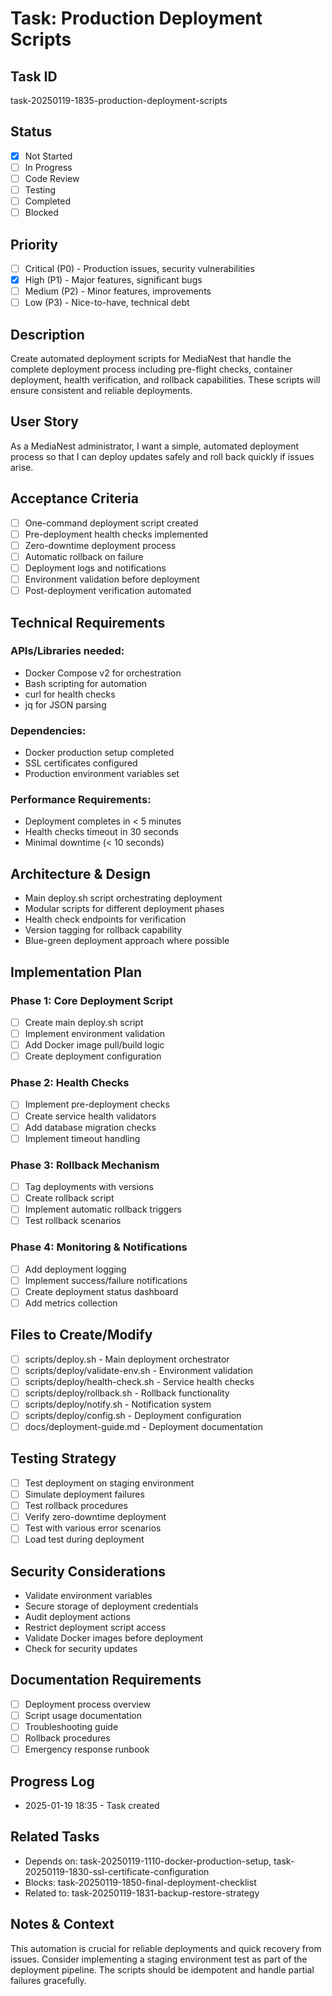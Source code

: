 # Task: Production Deployment Scripts

## Task ID

task-20250119-1835-production-deployment-scripts

## Status

- [x] Not Started
- [ ] In Progress
- [ ] Code Review
- [ ] Testing
- [ ] Completed
- [ ] Blocked

## Priority

- [ ] Critical (P0) - Production issues, security vulnerabilities
- [x] High (P1) - Major features, significant bugs
- [ ] Medium (P2) - Minor features, improvements
- [ ] Low (P3) - Nice-to-have, technical debt

## Description

Create automated deployment scripts for MediaNest that handle the complete deployment process including pre-flight checks, container deployment, health verification, and rollback capabilities. These scripts will ensure consistent and reliable deployments.

## User Story

As a MediaNest administrator, I want a simple, automated deployment process so that I can deploy updates safely and roll back quickly if issues arise.

## Acceptance Criteria

- [ ] One-command deployment script created
- [ ] Pre-deployment health checks implemented
- [ ] Zero-downtime deployment process
- [ ] Automatic rollback on failure
- [ ] Deployment logs and notifications
- [ ] Environment validation before deployment
- [ ] Post-deployment verification automated

## Technical Requirements

### APIs/Libraries needed:

- Docker Compose v2 for orchestration
- Bash scripting for automation
- curl for health checks
- jq for JSON parsing

### Dependencies:

- Docker production setup completed
- SSL certificates configured
- Production environment variables set

### Performance Requirements:

- Deployment completes in < 5 minutes
- Health checks timeout in 30 seconds
- Minimal downtime (< 10 seconds)

## Architecture & Design

- Main deploy.sh script orchestrating deployment
- Modular scripts for different deployment phases
- Health check endpoints for verification
- Version tagging for rollback capability
- Blue-green deployment approach where possible

## Implementation Plan

### Phase 1: Core Deployment Script

- [ ] Create main deploy.sh script
- [ ] Implement environment validation
- [ ] Add Docker image pull/build logic
- [ ] Create deployment configuration

### Phase 2: Health Checks

- [ ] Implement pre-deployment checks
- [ ] Create service health validators
- [ ] Add database migration checks
- [ ] Implement timeout handling

### Phase 3: Rollback Mechanism

- [ ] Tag deployments with versions
- [ ] Create rollback script
- [ ] Implement automatic rollback triggers
- [ ] Test rollback scenarios

### Phase 4: Monitoring & Notifications

- [ ] Add deployment logging
- [ ] Implement success/failure notifications
- [ ] Create deployment status dashboard
- [ ] Add metrics collection

## Files to Create/Modify

- [ ] scripts/deploy.sh - Main deployment orchestrator
- [ ] scripts/deploy/validate-env.sh - Environment validation
- [ ] scripts/deploy/health-check.sh - Service health checks
- [ ] scripts/deploy/rollback.sh - Rollback functionality
- [ ] scripts/deploy/notify.sh - Notification system
- [ ] scripts/deploy/config.sh - Deployment configuration
- [ ] docs/deployment-guide.md - Deployment documentation

## Testing Strategy

- [ ] Test deployment on staging environment
- [ ] Simulate deployment failures
- [ ] Test rollback procedures
- [ ] Verify zero-downtime deployment
- [ ] Test with various error scenarios
- [ ] Load test during deployment

## Security Considerations

- Validate environment variables
- Secure storage of deployment credentials
- Audit deployment actions
- Restrict deployment script access
- Validate Docker images before deployment
- Check for security updates

## Documentation Requirements

- [ ] Deployment process overview
- [ ] Script usage documentation
- [ ] Troubleshooting guide
- [ ] Rollback procedures
- [ ] Emergency response runbook

## Progress Log

- 2025-01-19 18:35 - Task created

## Related Tasks

- Depends on: task-20250119-1110-docker-production-setup, task-20250119-1830-ssl-certificate-configuration
- Blocks: task-20250119-1850-final-deployment-checklist
- Related to: task-20250119-1831-backup-restore-strategy

## Notes & Context

This automation is crucial for reliable deployments and quick recovery from issues. Consider implementing a staging environment test as part of the deployment pipeline. The scripts should be idempotent and handle partial failures gracefully.
